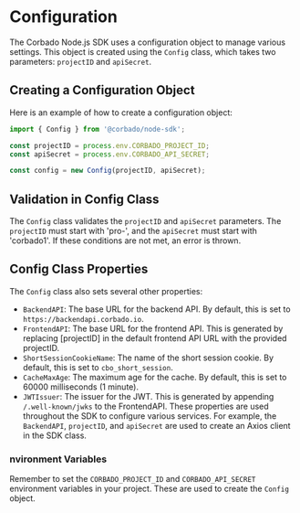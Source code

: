 # Configuration

The Corbado Node.js SDK uses a configuration object to manage various settings. This object is created using the `Config` class, which takes two parameters: `projectID` and `apiSecret`.

## Creating a Configuration Object

Here is an example of how to create a configuration object:

```javascript
import { Config } from '@corbado/node-sdk';

const projectID = process.env.CORBADO_PROJECT_ID;
const apiSecret = process.env.CORBADO_API_SECRET;

const config = new Config(projectID, apiSecret);
```

## Validation in Config Class

The `Config` class validates the `projectID` and `apiSecret` parameters. The `projectID` must start with 'pro-', and the `apiSecret` must start with 'corbado1'. If these conditions are not met, an error is thrown.

## Config Class Properties

The `Config` class also sets several other properties:

- `BackendAPI`: The base URL for the backend API. By default, this is set to `https://backendapi.corbado.io`.
- `FrontendAPI`: The base URL for the frontend API. This is generated by replacing [projectID] in the default frontend API URL with the provided projectID.
- `ShortSessionCookieName`: The name of the short session cookie. By default, this is set to `cbo_short_session`.
- `CacheMaxAge`: The maximum age for the cache. By default, this is set to 60000 milliseconds (1 minute).
- `JWTIssuer`: The issuer for the JWT. This is generated by appending `/.well-known/jwks` to the FrontendAPI.
  These properties are used throughout the SDK to configure various services. For example, the `BackendAPI`, `projectID`, and `apiSecret` are used to create an Axios client in the SDK class.

### nvironment Variables

Remember to set the `CORBADO_PROJECT_ID` and `CORBADO_API_SECRET` environment variables in your project. These are used to create the `Config` object.
